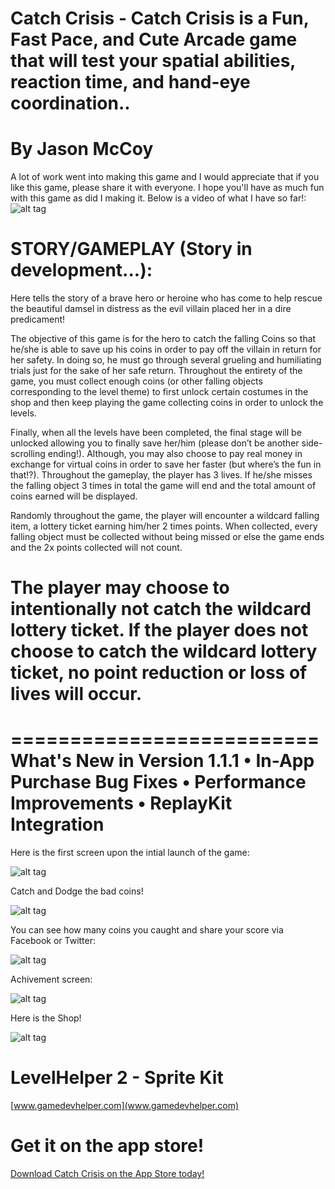 # Catch Crisis - Catch Crisis is a Fun, Fast Pace, and Cute Arcade game that will test your spatial abilities, reaction time, and hand-eye coordination..
# By Jason McCoy

A lot of work went into making this game and I would appreciate that if you like this game, please share it with everyone. I hope you'll have as much fun with this game as did I making it. Below is a video of what I have so far!:
![alt tag](http://mccoygames.com/wp-content/uploads/2016/08/ezgif.com-video-to-gif.gif)


STORY/GAMEPLAY (Story in development...):
==========================
Here tells the story of a brave hero or heroine who has come to help rescue the beautiful damsel in distress as the evil villain placed her in a dire predicament!

The objective of this game is for the hero to catch the falling Coins so that he/she is able to save up his coins in order to pay off the villain in return for her safety. In doing so, he must go through several grueling and humiliating trials just for the sake of her safe return. Throughout the entirety of the game, you must collect enough coins (or other falling objects corresponding to the level theme) to first unlock certain costumes in the shop and then keep playing the game collecting coins in order to unlock the levels.

Finally, when all the levels have been completed, the final stage will be unlocked allowing you to finally save her/him (please don’t be another side-scrolling ending!). Although, you may also choose to pay real money in exchange for virtual coins in order to save her faster (but where’s the fun in that!?). Throughout the gameplay, the player has 3 lives. If he/she misses the falling object 3 times in total the game will end and the total amount of coins earned will be displayed.

Randomly throughout the game, the player will encounter a wildcard falling item, a lottery ticket earning him/her 2 times points. When collected, every falling object must be collected without being missed or else the game ends and the 2x points collected will not count.

The player may choose to intentionally not catch the wildcard lottery ticket. If the player does not choose to catch the wildcard lottery ticket, no point reduction or loss of lives will occur.
==========================

==========================
What's New in Version 1.1.1
• In-App Purchase Bug Fixes
• Performance Improvements
• ReplayKit Integration
==========================


Here is the first screen upon the intial launch of the game:

![alt tag](http://a4.mzstatic.com/us/r30/Purple7/v4/2e/33/4d/2e334dbc-cd01-45d1-17ef-c5551d868627/screen696x696.jpeg)


Catch and Dodge the bad coins!

![alt tag](http://a2.mzstatic.com/us/r30/Purple2/v4/5c/04/e4/5c04e42e-2ed4-6a11-ad78-fdd70d259e97/screen696x696.jpeg)


You can see how many coins you caught and share your score via Facebook or Twitter:

![alt tag](http://a1.mzstatic.com/us/r30/Purple49/v4/98/59/94/985994b9-9646-f437-0678-d596c8185126/screen696x696.jpeg)


Achivement screen:

![alt tag](http://a4.mzstatic.com/us/r30/Purple69/v4/84/74/29/8474294e-1e08-3a19-75e3-b4cca2a7d874/screen696x696.jpeg)


Here is the Shop!

![alt tag](http://a1.mzstatic.com/us/r30/Purple7/v4/db/74/d6/db74d670-73e3-fa1c-9fa2-350c2a285db4/screen696x696.jpeg)




LevelHelper 2 - Sprite Kit
==========================

[www.gamedevhelper.com](www.gamedevhelper.com)



Get it on the app store!
==========================
[Download Catch Crisis on the App Store today!](https://itunes.apple.com/ca/app/catch-crisis/id1059354759?mt=8&ign-mpt=uo%3D2)
